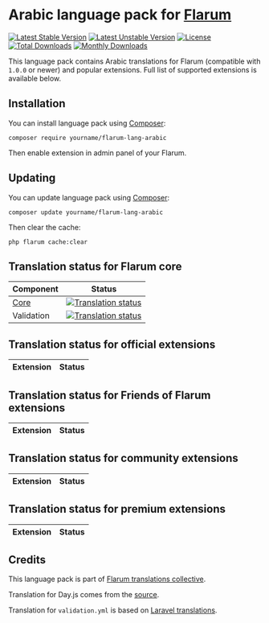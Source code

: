 # Arabic language pack for [Flarum](https://flarum.org/)

[![Latest Stable Version](https://img.shields.io/packagist/v/yourname/flarum-lang-arabic?color=success&label=stable)](https://packagist.org/packages/yourname/flarum-lang-arabic) 
[![Latest Unstable Version](https://img.shields.io/packagist/v/yourname/flarum-lang-arabic?include_prereleases&label=unstable)](https://packagist.org/packages/yourname/flarum-lang-arabic) 
[![License](https://img.shields.io/packagist/l/yourname/flarum-lang-arabic)](https://packagist.org/packages/yourname/flarum-lang-arabic) 
[![Total Downloads](https://img.shields.io/packagist/dt/yourname/flarum-lang-arabic)](https://packagist.org/packages/yourname/flarum-lang-arabic/stats) 
[![Monthly Downloads](https://img.shields.io/packagist/dm/yourname/flarum-lang-arabic)](https://packagist.org/packages/yourname/flarum-lang-arabic/stats) 

This language pack contains Arabic translations for Flarum (compatible with `1.0.0` or newer) and popular extensions. Full list of supported extensions is available below.


## Installation

You can install language pack using [Composer](https://getcomposer.org/):

```console
composer require yourname/flarum-lang-arabic
```

Then enable extension in admin panel of your Flarum.


## Updating

You can update language pack using [Composer](https://getcomposer.org/):

```console
composer update yourname/flarum-lang-arabic
```

Then clear the cache:

```console
php flarum cache:clear
```


## Translation status for Flarum core

| Component | Status |
| --- | --- |
| [Core](https://github.com/flarum/core) | [![Translation status](https://weblate.rob006.net/widgets/flarum/xx/core/svg-badge.svg)](https://weblate.rob006.net/projects/flarum/core/xx/) |
| Validation | [![Translation status](https://weblate.rob006.net/widgets/flarum/xx/validation/svg-badge.svg)](https://weblate.rob006.net/projects/flarum/validation/xx/) |


## Translation status for official extensions

<!-- flarum-extensions-list-start -->

| Extension | Status |
| --- | --- |

<!-- flarum-extensions-list-stop -->


## Translation status for Friends of Flarum extensions

<!-- fof-extensions-list-start -->

| Extension | Status |
| --- | --- |

<!-- fof-extensions-list-stop -->


## Translation status for community extensions

<!-- various-extensions-list-start -->

| Extension | Status |
| --- | --- |

<!-- various-extensions-list-stop -->


## Translation status for premium extensions

<!-- premium-extensions-list-start -->

| Extension | Status |
| --- | --- |

<!-- premium-extensions-list-stop -->


## Credits

This language pack is part of [Flarum translations collective](https://github.com/rob006-software/flarum-translations).

Translation for Day.js comes from the [source](https://github.com/iamkun/dayjs/blob/v1.10.4/src/locale/xx.js).

Translation for `validation.yml` is based on [Laravel translations](https://github.com/Laravel-Lang/lang/blob/8.1.3/src/xx/validation.php).
